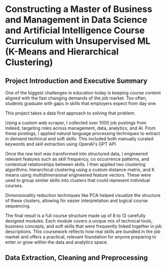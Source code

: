 # Constructing a Master of Business and Management in Data Science and Artificial Intelligence Course Curriculum with Unsupervised ML (K-Means and Hierarchical Clustering)

## Project Introduction and Executive Summary

One of the biggest challenges in education today is keeping course content aligned with the fast changing demands of the job market. Too often, students graduate with gaps in skills that employers expect from day one.

This project takes a data first approach to solving that problem.

Using a custom web scraper, I collected over 1000 job postings from Indeed, targeting roles across management, data, analytics, and AI. From these postings, I applied natural language processing techniques to extract in demand technical and soft skills. This included both manually curated keywords and skill extraction using OpenAI's GPT API.

Once the raw text was transformed into structured data, I engineered relevant features such as skill frequency, co occurrence patterns, and contextual relationships between skills. I then applied two clustering algorithms: hierarchical clustering using a custom distance matrix, and K means using multidimensional engineered feature vectors. These were used to group similar skills into clusters that could represent individual courses.

Dimensionality reduction techniques like PCA helped visualize the structure of these clusters, allowing for easier interpretation and logical course sequencing.

The final result is a full course structure made up of 8 to 12 carefully designed modules. Each module covers a unique mix of technical tools, business concepts, and soft skills that were frequently linked together in job descriptions. This coursework reflects how real skills are bundled in the job market and offers a practical, relevant foundation for anyone preparing to enter or grow within the data and analytics space.

## Data Extraction, Cleaning and Preprocessing

